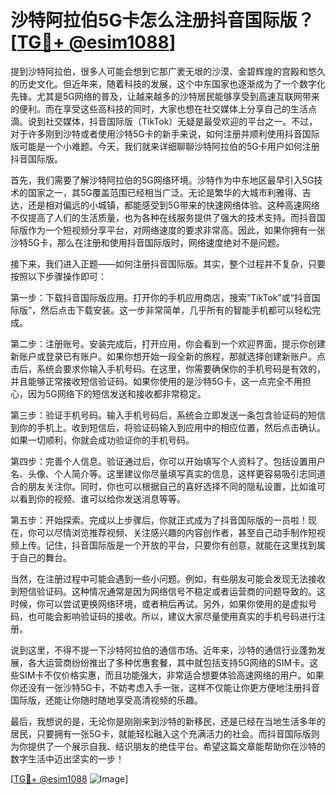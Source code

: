 # 沙特阿拉伯5G卡怎么注册抖音国际版？[[TG💪+ @esim1088](https://t.me/s/esim1088)]

提到沙特阿拉伯，很多人可能会想到它那广袤无垠的沙漠、金碧辉煌的宫殿和悠久的历史文化。但近年来，随着科技的发展，这个中东国家也逐渐成为了一个数字化先锋。尤其是5G网络的普及，让越来越多的沙特居民能够享受到高速互联网带来的便利。而在享受这些高科技的同时，大家也想在社交媒体上分享自己的生活点滴。说到社交媒体，抖音国际版（TikTok）无疑是最受欢迎的平台之一。不过，对于许多刚到沙特或者使用沙特5G卡的新手来说，如何注册并顺利使用抖音国际版可能是一个小难题。今天，我们就来详细聊聊沙特阿拉伯的5G卡用户如何注册抖音国际版。

首先，我们需要了解沙特阿拉伯的5G网络环境。沙特作为中东地区最早引入5G技术的国家之一，其5G覆盖范围已经相当广泛。无论是繁华的大城市利雅得、吉达，还是相对偏远的小城镇，都能感受到5G带来的快速网络体验。这种高速网络不仅提高了人们的生活质量，也为各种在线服务提供了强大的技术支持。而抖音国际版作为一个短视频分享平台，对网络速度的要求非常高。因此，如果你拥有一张沙特5G卡，那么在注册和使用抖音国际版时，网络速度绝对不是问题。

接下来，我们进入正题——如何注册抖音国际版。其实，整个过程并不复杂，只要按照以下步骤操作即可：

第一步：下载抖音国际版应用。打开你的手机应用商店，搜索“TikTok”或“抖音国际版”，然后点击下载安装。这一步非常简单，几乎所有的智能手机都可以轻松完成。

第二步：注册账号。安装完成后，打开应用，你会看到一个欢迎界面，提示你创建新账户或登录已有账户。如果你想开始一段全新的旅程，那就选择创建新账户。点击后，系统会要求你输入手机号码。在这里，你需要确保你的手机号码是有效的，并且能够正常接收短信验证码。如果你使用的是沙特5G卡，这一点完全不用担心，因为5G网络下的短信发送和接收都非常稳定。

第三步：验证手机号码。输入手机号码后，系统会立即发送一条包含验证码的短信到你的手机上。收到短信后，将验证码输入到应用中的相应位置，然后点击确认。如果一切顺利，你就会成功验证你的手机号码。

第四步：完善个人信息。验证通过后，你可以开始填写个人资料了。包括设置用户名、头像、个人简介等。这里建议你尽量填写真实的信息，这样更容易吸引志同道合的朋友关注你。同时，你也可以根据自己的喜好选择不同的隐私设置，比如谁可以看到你的视频、谁可以给你发送消息等等。

第五步：开始探索。完成以上步骤后，你就正式成为了抖音国际版的一员啦！现在，你可以尽情浏览推荐视频、关注感兴趣的内容创作者，甚至自己动手制作短视频上传。记住，抖音国际版是一个开放的平台，只要你有创意，就能在这里找到属于自己的舞台。

当然，在注册过程中可能会遇到一些小问题。例如，有些朋友可能会发现无法接收到短信验证码。这种情况通常是因为网络信号不稳定或者运营商的问题导致的。这时候，你可以尝试更换网络环境，或者稍后再试。另外，如果你使用的是虚拟号码，也可能会影响验证码的接收。所以，建议大家尽量使用真实的手机号码进行注册。

说到这里，不得不提一下沙特阿拉伯的通信市场。近年来，沙特的通信行业蓬勃发展，各大运营商纷纷推出了多种优惠套餐，其中就包括支持5G网络的SIM卡。这些SIM卡不仅价格实惠，而且功能强大，非常适合想要体验高速网络的用户。如果你还没有一张沙特5G卡，不妨考虑入手一张，这样不仅能让你更方便地注册抖音国际版，还能让你随时随地享受高清视频的乐趣。

最后，我想说的是，无论你是刚刚来到沙特的新移民，还是已经在当地生活多年的居民，只要拥有一张5G卡，就能轻松融入这个充满活力的社会。而抖音国际版则为你提供了一个展示自我、结识朋友的绝佳平台。希望这篇文章能帮助你在沙特的数字生活中迈出坚实的一步！

[[TG💪+ @esim1088](https://t.me/s/esim1088) ![Image](https://i.postimg.cc/4NQfJmqS/Snipaste-2025-05-13-00-14-12.png)]